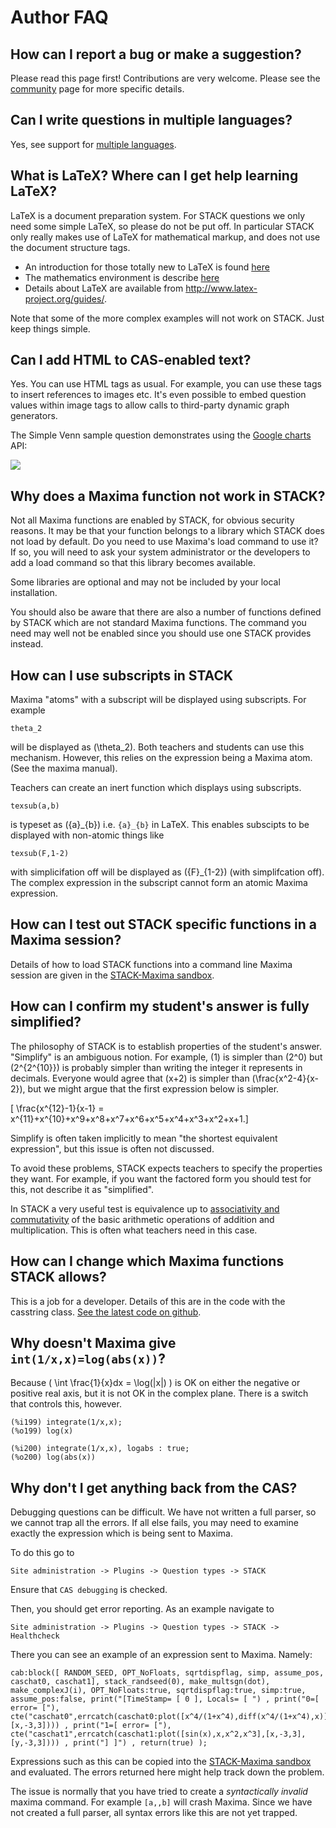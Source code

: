 # Author FAQ

## How can I report a bug or make a suggestion? ##

Please read this page first!  Contributions are very welcome.  Please see the [community](../About/Community.md) page for more specific details.

## Can I write questions in multiple languages?

Yes, see support for [multiple languages](Languages.md).

## What is LaTeX? Where can I get help learning LaTeX? ##

LaTeX is a document preparation system. For STACK questions we only need some simple LaTeX, so please do not be put off.
In particular STACK only really makes use of LaTeX for mathematical markup, and does not use the document structure tags.

* An introduction for those totally new to LaTeX is found [here](http://www.andy-roberts.net/misc/latex/index.html)
* The mathematics environment is describe [here](http://www.andy-roberts.net/writing/latex/mathematics_1)
* Details about LaTeX are available from <http://www.latex-project.org/guides/>.

Note that some of the more complex examples will not work on STACK. Just keep things simple.

## Can I add HTML to CAS-enabled text? ##

Yes.  You can use HTML tags as usual.  For example, you can use these tags to insert references to images etc.
It's even possible to embed question values within image tags to allow calls to third-party dynamic graph generators.

The Simple Venn sample question demonstrates using the [Google charts](http://code.google.com/apis/chart/) API:

![](http://chart.apis.google.com/chart?cht=v&chs=200x100&chd=t:100,100,0,50&chdl=A|B)

## Why does a Maxima function not work in STACK? ##

Not all Maxima functions are enabled by STACK, for obvious security reasons.
It may be that your function belongs to a library which STACK does not load by default.
Do you need to use Maxima's load command to use it? If so, you will need to ask your system administrator or the developers to add a load command so that this library becomes available.

Some libraries are optional and may not be included by your local installation.

You should also be aware that there are also a number of functions defined by STACK which are not standard Maxima functions.
The command you need may well not be enabled since you should use one STACK provides instead.

## How can I use subscripts in STACK ##

Maxima "atoms" with a subscript will be displayed using subscripts.  For example

    theta_2

will be displayed as \(\theta_2\).  Both teachers and students can use this mechanism.  However, this relies on the expression being a Maxima atom.  (See the maxima manual).

Teachers can create an inert function which displays using subscripts.

    texsub(a,b)

is typeset as \({a}_{b}\) i.e. `{a}_{b}` in LaTeX.  This enables subscipts to be displayed with non-atomic things like

    texsub(F,1-2)
    
with simplicifation off will be displayed as \({F}_{1-2}\) (with simplifcation off).  The complex expression in the subscript cannot form an atomic Maxima expression.

## How can I test out STACK specific functions in a Maxima session? ##

Details of how to load STACK functions into a command line Maxima session are given in the [STACK-Maxima sandbox](../CAS/STACK-Maxima_sandbox.md).

## How can I confirm my student's answer is fully simplified? ##

The philosophy of STACK is to establish properties of the student's answer.  "Simplify" is an ambiguous notion.
For example, \(1\) is simpler than \(2^0\) but \(2^{2^{10}}\) is probably simpler than writing the integer it represents in decimals.  Everyone would agree that \(x+2\) is simpler than \(\frac{x^2-4}{x-2}\), but we might argue that the first expression below is simpler.

\[ \frac{x^{12}-1}{x-1} =  x^{11}+x^{10}+x^9+x^8+x^7+x^6+x^5+x^4+x^3+x^2+x+1.\]

Simplify is often taken implicitly to mean "the shortest equivalent expression", but this issue is often not discussed.

To avoid these problems, STACK expects teachers to specify the properties they want.  For example, if you want the factored form you should test for this, not describe it as "simplified".

In STACK a very useful test is equivalence up to [associativity and commutativity](Answer_tests.md#EqualComAss) of the basic arithmetic operations of addition and multiplication.  This is often what teachers need in this case.

## How can I change which Maxima functions STACK allows? ##

This is a job for a developer.  Details of this are in the code with the casstring class.  [See the latest code on github](https://github.com/maths/moodle-qtype_stack/blob/master/stack/cas/casstring.class.php).  

## Why doesn't Maxima give `int(1/x,x)=log(abs(x))`?

Because \( \int \frac{1}{x}dx = \log(|x|) \) is OK on either the negative or positive real axis, but it is not OK in the complex plane. There is a switch that controls this, however.

    (%i199) integrate(1/x,x);
    (%o199) log(x)

    (%i200) integrate(1/x,x), logabs : true;
    (%o200) log(abs(x))

## Why don't I get anything back from the CAS?

Debugging questions can be difficult.  We have not written a full parser, so we cannot trap all the errors.  If all else fails, you may need to examine exactly the expression which is being sent to Maxima.

To do this go to

    Site administration -> Plugins -> Question types -> STACK

Ensure that `CAS debugging` is checked.

Then, you should get error reporting.  As an example navigate to

    Site administration -> Plugins -> Question types -> STACK -> Healthcheck

There you can see an example of an expression sent to Maxima.  Namely:

    cab:block([ RANDOM_SEED, OPT_NoFloats, sqrtdispflag, simp, assume_pos, caschat0, caschat1], stack_randseed(0), make_multsgn(dot), make_complexJ(i), OPT_NoFloats:true, sqrtdispflag:true, simp:true, assume_pos:false, print("[TimeStamp= [ 0 ], Locals= [ ") , print("0=[ error= ["), cte("caschat0",errcatch(caschat0:plot([x^4/(1+x^4),diff(x^4/(1+x^4),x)],[x,-3,3]))) , print("1=[ error= ["), cte("caschat1",errcatch(caschat1:plot([sin(x),x,x^2,x^3],[x,-3,3],[y,-3,3]))) , print("] ]") , return(true) );

Expressions such as this can be copied into the [STACK-Maxima sandbox](../CAS/STACK-Maxima_sandbox.md) and evaluated.  The errors returned here might help track down the problem.

The issue is normally that you have tried to create a _syntactically invalid_ maxima command.  For example `[a,,b]` will crash Maxima.  Since we have not created a full parser, all syntax errors like this are not yet trapped.
